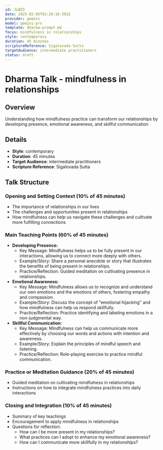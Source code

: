 ```yaml
---
id: JLWZ3
date: 2025-02-05T02:29:10.591Z
provider: gemini
model: gemini-pro
template: dharma-prompt.md
focus: mindfulness in relationships
style: contemporary
duration: 45 minutes
scriptureReference: Sigalovada Sutta
targetAudience: intermediate practitioners
status: draft
---
```

# Dharma Talk - mindfulness in relationships

## Overview

Understanding how mindfulness practice can transform our relationships by developing presence, emotional awareness, and skillful communication

## Details
- **Style**: contemporary
- **Duration**: 45 minutes
- **Target Audience**: intermediate practitioners
- **Scripture Reference**: Sigalovada Sutta

## Talk Structure

### Opening and Setting Context (10% of 45 minutes)
- The importance of relationships in our lives
- The challenges and opportunities present in relationships
- How mindfulness can help us navigate these challenges and cultivate more fulfilling connections

### Main Teaching Points (60% of 45 minutes)
- **Developing Presence:**
  - Key Message: Mindfulness helps us to be fully present in our interactions, allowing us to connect more deeply with others.
  - Example/Story: Share a personal anecdote or story that illustrates the benefits of being present in relationships.
  - Practice/Reflection: Guided meditation on cultivating presence in relationships.
- **Emotional Awareness:**
  - Key Message: Mindfulness allows us to recognize and understand our own emotions and the emotions of others, fostering empathy and compassion.
  - Example/Story: Discuss the concept of "emotional hijacking" and how mindfulness can help us respond skillfully.
  - Practice/Reflection: Practice identifying and labeling emotions in a non-judgmental way.
- **Skillful Communication:**
  - Key Message: Mindfulness can help us communicate more effectively by choosing our words and actions with intention and awareness.
  - Example/Story: Explain the principles of mindful speech and listening.
  - Practice/Reflection: Role-playing exercise to practice mindful communication.

### Practice or Meditation Guidance (20% of 45 minutes)
- Guided meditation on cultivating mindfulness in relationships
- Instructions on how to integrate mindfulness practices into daily interactions

### Closing and Integration (10% of 45 minutes)
- Summary of key teachings
- Encouragement to apply mindfulness in relationships
- Questions for reflection:
  - How can I be more present in my relationships?
  - What practices can I adopt to enhance my emotional awareness?
  - How can I communicate more skillfully in my relationships?